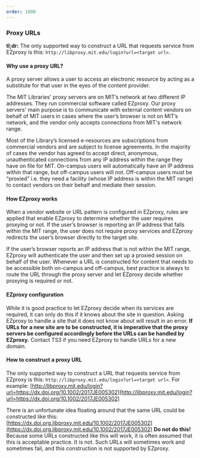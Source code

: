 ```yaml
---
order: 1000
---
```


### Proxy URLs

**tl;dr:** The only supported way to construct a URL that requests service from
EZproxy is this: `http://libproxy.mit.edu/login?url=<target url>`.

#### Why use a proxy URL?
A proxy server allows a user to access an electronic resource by acting as a
substitute for that user in the eyes of the content provider.

The MIT Libraries' proxy servers are on MIT’s network at two different IP
addresses. They run commercial software called EZproxy. Our proxy servers' main
purpose is to communicate with external content vendors on behalf of MIT users
in cases where the user’s browser is not on MIT’s network, and the vendor only
accepts connections from MIT's network range.

Most of the Library’s licensed e-resources are subscriptions from commercial
vendors and are subject to license agreements. In the majority of cases the
vendor has agreed to accept direct, anonymous, unauthenticated connections from
any IP address within the range they have on file for MIT. On-campus users will
automatically have an IP address within that range, but off-campus users will
not. Off-campus users must be “proxied” i.e. they need a facility (whose IP
address is within the MIT range) to contact vendors on their behalf and mediate
their session.

#### How EZproxy works
When a vendor website or URL pattern is configured in EZproxy, rules are
applied that enable EZproxy to determine whether the user requires proxying or
not. If the user’s browser is reporting an IP address that falls within the MIT
range, the user does not require proxy services and EZproxy redirects the
user’s browser directly to the target site.

If the user’s browser reports an IP address that is not within the MIT range,
EZproxy will authenticate the user and then set up a proxied session on behalf
of the user. Whenever a URL is constructed for content that needs to be
accessible both on-campus and off-campus, best practice is always to route the
URL through the proxy server and let EZproxy decide whether proxying is
required or not.

#### EZproxy configuration
While it is good practice to let EZproxy decide when its services are required,
it can only do this if it knows about the site in question. Asking EZproxy to
handle a site that it does not know about will result in an error. **If URLs for
a new site are to be constructed, it is imperative that the proxy servers be
configured accordingly before the URLs can be handled by EZproxy.** Contact TS3
if you need EZproxy to handle URLs for a new domain.

#### How to construct a proxy URL
The only supported way to construct a URL that requests service from
EZproxy is this: `http://libproxy.mit.edu/login?url=<target url>`. For example:
[http://libproxy.mit.edu/login?url=https://dx.doi.org/10.1002/2017JE005302](http://libproxy.mit.edu/login?url=https://dx.doi.org/10.1002/2017JE005302)

There is an unfortunate idea floating around that the same URL could be
constructed like this: [https://dx.doi.org.libproxy.mit.edu/10.1002/2017JE005302](https://dx.doi.org.libproxy.mit.edu/10.1002/2017JE005302)
**Do not do this!** Because some URLs constructed like this will work, it is often
assumed that this is acceptable practice. It is not. Such URLs will sometimes
work and sometimes fail, and this construction is not supported by EZproxy.
